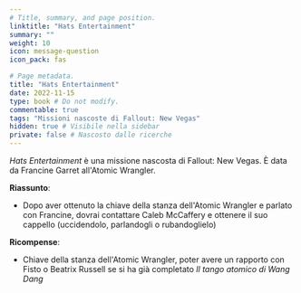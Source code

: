 ```yaml
---
# Title, summary, and page position.
linktitle: "Hats Entertainment" 
summary: ""
weight: 10
icon: message-question
icon_pack: fas

# Page metadata.
title: "Hats Entertainment"
date: 2022-11-15
type: book # Do not modify.
commentable: true
tags: "Missioni nascoste di Fallout: New Vegas"
hidden: true # Visibile nella sidebar
private: false # Nascosto dalle ricerche
---
```


<div class="fnv">


*Hats Entertainment* è una missione nascosta di Fallout: New Vegas. È data da Francine Garret all'Atomic Wrangler.


**Riassunto**:
- Dopo aver ottenuto la chiave della stanza dell'Atomic Wrangler e parlato con Francine, dovrai contattare Caleb McCaffery e ottenere il suo cappello (uccidendolo, parlandogli o rubandoglielo)




**Ricompense**:
- Chiave della stanza dell'Atomic Wrangler, poter avere un rapporto con Fisto o Beatrix Russell se si ha già completato *Il tango atomico di Wang Dang*


</div>


